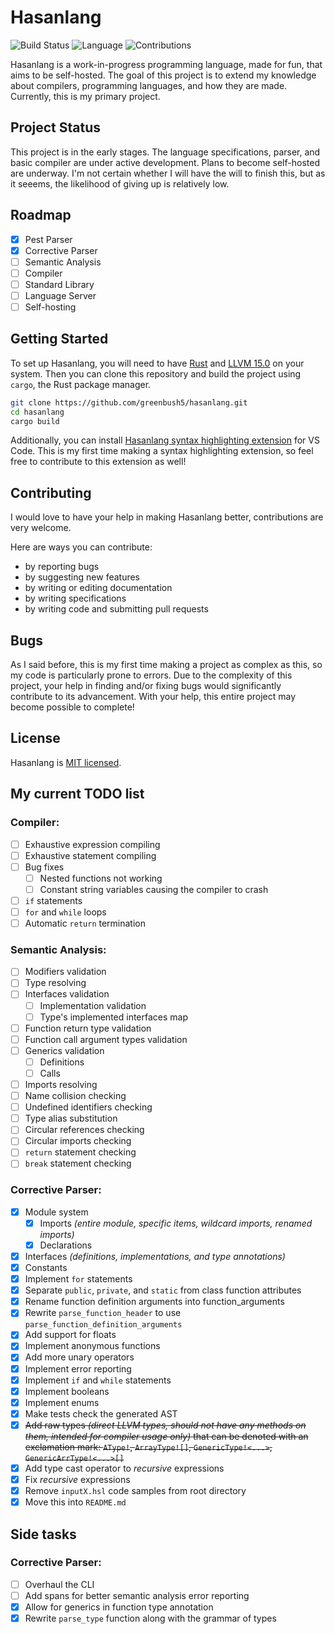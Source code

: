 # Hasanlang
![Build Status](https://github.com/greenbush5/hasanlang/actions/workflows/build.yml/badge.svg)
![Language](https://img.shields.io/badge/Language-Rust-orange)
![Contributions](https://img.shields.io/badge/Contributions-Welcome-brightgreen)

Hasanlang is a work-in-progress programming language, made for fun, that aims to be self-hosted. The goal of this project is to extend my knowledge about compilers, programming languages, and how they are made. Currently, this is my primary project.

## Project Status
This project is in the early stages. The language specifications, parser, and basic compiler are under active development. Plans to become self-hosted are underway. I'm not certain whether I will have the will to finish this, but as it seeems, the likelihood of giving up is relatively low.

## Roadmap
- [x] Pest Parser
- [x] Corrective Parser
- [ ] Semantic Analysis
- [ ] Compiler
- [ ] Standard Library
- [ ] Language Server
- [ ] Self-hosting

## Getting Started
To set up Hasanlang, you will need to have [Rust](https://www.rust-lang.org/tools/install) and [LLVM 15.0](https://releases.llvm.org/download.html) on your system. Then you can clone this repository and build the project using `cargo`, the Rust package manager.

```bash
git clone https://github.com/greenbush5/hasanlang.git
cd hasanlang
cargo build
```

Additionally, you can install [Hasanlang syntax highlighting extension](https://github.com/greenbush5/hasanlang-syntax-extension) for VS Code. This is my first time making a syntax highlighting extension, so feel free to contribute to this extension as well!

## Contributing
I would love to have your help in making Hasanlang better, contributions are very welcome.

Here are ways you can contribute:

- by reporting bugs
- by suggesting new features
- by writing or editing documentation
- by writing specifications
- by writing code and submitting pull requests

## Bugs
As I said before, this is my first time making a project as complex as this, so my code is particularly prone to errors. Due to the complexity of this project, your help in finding and/or fixing bugs would significantly contribute to its advancement. With your help, this entire project may become possible to complete!

## License
Hasanlang is [MIT licensed](https://en.wikipedia.org/wiki/MIT_License).

## My current TODO list

### Compiler:

- [ ] Exhaustive expression compiling
- [ ] Exhaustive statement compiling
- [ ] Bug fixes
  - [ ] Nested functions not working
  - [ ] Constant string variables causing the compiler to crash
- [ ] `if` statements
- [ ] `for` and `while` loops
- [ ] Automatic `return` termination

### Semantic Analysis:

- [ ] Modifiers validation
- [ ] Type resolving
- [ ] Interfaces validation
  - [ ] Implementation validation
  - [ ] Type's implemented interfaces map
- [ ] Function return type validation
- [ ] Function call argument types validation
- [ ] Generics validation
  - [ ] Definitions
  - [ ] Calls
- [ ] Imports resolving
- [ ] Name collision checking
- [ ] Undefined identifiers checking
- [ ] Type alias substitution
- [ ] Circular references checking
- [ ] Circular imports checking
- [ ] `return` statement checking
- [ ] `break` statement checking

### Corrective Parser:

- [x] Module system
  - [x] Imports *(entire module, specific items, wildcard imports, renamed imports)*
  - [x] Declarations
- [x] Interfaces *(definitions, implementations, and type annotations)*
- [x] Constants
- [x] Implement `for` statements
- [x] Separate `public`, `private`, and `static` from class function attributes
- [x] Rename function definition arguments into function_arguments
- [x] Rewrite `parse_function_header` to use `parse_function_definition_arguments`
- [x] Add support for floats
- [x] Implement anonymous functions
- [x] Add more unary operators
- [x] Implement error reporting
- [x] Implement `if` and `while` statements
- [x] Implement booleans
- [x] Implement enums
- [x] Make tests check the generated AST
- [x] ~~Add raw types *(direct LLVM types, should not have any methods on them, intended for compiler usage only)* that can be denoted with an exclamation mark: `AType!`, `ArrayType![]`, `GenericType!<...>`, `GenericArrType!<...>[]`~~
- [x] Add type cast operator to *recursive* expressions
- [x] Fix *recursive* expressions
- [x] Remove `inputX.hsl` code samples from root directory
- [x] Move this into `README.md`

## Side tasks

### Corrective Parser:
- [ ] Overhaul the CLI
- [ ] Add spans for better semantic analysis error reporting
- [x] Allow for generics in function type annotation
- [x] Rewrite `parse_type` function along with the grammar of types